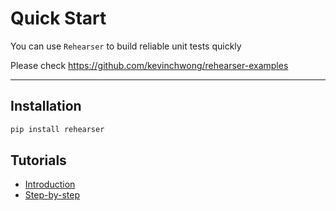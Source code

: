 # Quick Start
You can use `Rehearser` to build reliable unit tests quickly

Please check https://github.com/kevinchwong/rehearser-examples

----

## Installation

```bash
pip install rehearser
```

## Tutorials
  - [Introduction](https://medium.com/@kevinchwong/unveiling-rehearser-revolutionize-your-python-unit-tests-d53eaa809d23)
  - [Step-by-step](https://medium.com/@kevinchwong/unlock-the-secrets-of-efficient-python-testing-with-rehearser-2b967f16c706)




